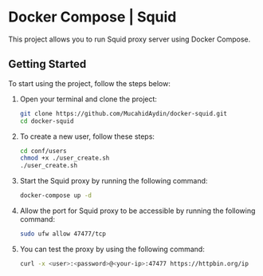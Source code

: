 # Docker Compose | Squid

This project allows you to run Squid proxy server using Docker Compose.

## Getting Started

To start using the project, follow the steps below:

1. Open your terminal and clone the project:
   ```sh
   git clone https://github.com/MucahidAydin/docker-squid.git
   cd docker-squid
2. To create a new user, follow these steps:
    ```sh
    cd conf/users
    chmod +x ./user_create.sh
    ./user_create.sh
    ```
3. Start the Squid proxy by running the following command:
    ```sh
    docker-compose up -d
    ```
4. Allow the port for Squid proxy to be accessible by running the following command:
    ```sh
    sudo ufw allow 47477/tcp
    ```
5. You can test the proxy by using the following command:
    ```sh
    curl -x <user>:<password>@<your-ip>:47477 https://httpbin.org/ip
    ```
